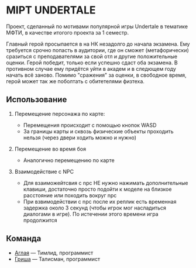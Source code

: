 # MIPT UNDERTALE
Проект, сделанный по мотивами популярной игры Undertale
в тематике МФТИ, в качестве итогого проекта за 1 семестр.

Главный герой просыпается в на НК незадолго до начала 
экзамена. Ему требуется срочно попасть в аудитории, где
он сможет (метафорически) сразиться с преподавателями за 
свой отл и другие положительные оценки. Герой победит, 
только если успешно сдаст оба экзамена. В противном случае 
ему придётся уйти в академ и в следющем году начать всё 
заново. Помимо "сражения" за оценки, в свободное время,
герой может так же поболтать с обитетелями физтеха.

## Использование
1. Перемещение персонажа по карте:
   - Перемещения происходит с помощью кнопок WASD
   - За границы карты и сквозь физические объекты проходить 
   нельзя (через двери ходить можно и нужно)

2. Перемещение во время боя
   - Аналогично перемещению по карте
   
3. Взаимодействие с NPC
   - Для взаиможейтсвия с npc НЕ нужно нажимать дополнительные 
   клавиши, достаточно просто подойти к моделе на близкое расстояние
   или походить вокруг npc
   - При взвимодействии с npc после их реплик есть временная задержка
      около 3 секунд (чтобы игрок мог насладиться диалогами в игре).
      По истечении этого времени игра продолжится


## Команда
- [Аглая](https://github.com/AAglay) — Тимлид, программист
- [Гриша](https://github.com/gyrophy6) — Талисман, программист